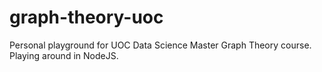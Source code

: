 # graph-theory-uoc
Personal playground for UOC Data Science Master Graph Theory course. Playing around in NodeJS.
